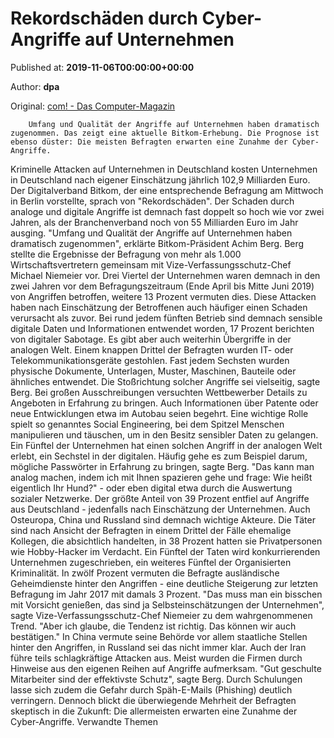 
# Rekordschäden durch Cyber-Angriffe auf Unternehmen

Published at: **2019-11-06T00:00:00+00:00**

Author: **dpa**

Original: [com! - Das Computer-Magazin](https://www.com-magazin.de/news/sicherheit/rekordschaeden-cyber-angriffe-unternehmen-2289920.html)


        Umfang und Qualität der Angriffe auf Unternehmen haben dramatisch zugenommen. Das zeigt eine aktuelle Bitkom-Erhebung. Die Prognose ist ebenso düster: Die meisten Befragten erwarten eine Zunahme der Cyber-Angriffe.
      
Kriminelle Attacken auf Unternehmen in Deutschland kosten Unternehmen in Deutschland nach eigener Einschätzung jährlich 102,9 Milliarden Euro. Der Digitalverband Bitkom, der eine entsprechende Befragung am Mittwoch in Berlin vorstellte, sprach von "Rekordschäden". Der Schaden durch analoge und digitale Angriffe ist demnach fast doppelt so hoch wie vor zwei Jahren, als der Branchenverband noch von 55 Milliarden Euro im Jahr ausging.
"Umfang und Qualität der Angriffe auf Unternehmen haben dramatisch zugenommen", erklärte Bitkom-Präsident Achim Berg. Berg stellte die Ergebnisse der Befragung von mehr als 1.000 Wirtschaftsvertretern gemeinsam mit Vize-Verfassungsschutz-Chef Michael Niemeier vor.
Drei Viertel der Unternehmen waren demnach in den zwei Jahren vor dem Befragungszeitraum (Ende April bis Mitte Juni 2019) von Angriffen betroffen, weitere 13 Prozent vermuten dies. Diese Attacken haben nach Einschätzung der Betroffenen auch häufiger einen Schaden verursacht als zuvor. Bei rund jedem fünften Betrieb sind demnach sensible digitale Daten und Informationen entwendet worden, 17 Prozent berichten von digitaler Sabotage.
Es gibt aber auch weiterhin Übergriffe in der analogen Welt. Einem knappen Drittel der Befragten wurden IT- oder Telekommunikationsgeräte gestohlen. Fast jedem Sechsten wurden physische Dokumente, Unterlagen, Muster, Maschinen, Bauteile oder ähnliches entwendet.
Die Stoßrichtung solcher Angriffe sei vielseitig, sagte Berg. Bei großen Ausschreibungen versuchten Wettbewerber Details zu Angeboten in Erfahrung zu bringen. Auch Informationen über Patente oder neue Entwicklungen etwa im Autobau seien begehrt.
Eine wichtige Rolle spielt so genanntes Social Engineering, bei dem Spitzel Menschen manipulieren und täuschen, um in den Besitz sensibler Daten zu gelangen. Ein Fünftel der Unternehmen hat einen solchen Angriff in der analogen Welt erlebt, ein Sechstel in der digitalen. Häufig gehe es zum Beispiel darum, mögliche Passwörter in Erfahrung zu bringen, sagte Berg. "Das kann man analog machen, indem ich mit Ihnen spazieren gehe und frage: Wie heißt eigentlich Ihr Hund?" - oder eben digital etwa durch die Auswertung sozialer Netzwerke.
Der größte Anteil von 39 Prozent entfiel auf Angriffe aus Deutschland - jedenfalls nach Einschätzung der Unternehmen. Auch Osteuropa, China und Russland sind demnach wichtige Akteure.
Die Täter sind nach Ansicht der Befragten in einem Drittel der Fälle ehemalige Kollegen, die absichtlich handelten, in 38 Prozent hatten sie Privatpersonen wie Hobby-Hacker im Verdacht. Ein Fünftel der Taten wird konkurrierenden Unternehmen zugeschrieben, ein weiteres Fünftel der Organisierten Kriminalität. In zwölf Prozent vermuten die Befragte ausländische Geheimdienste hinter den Angriffen - eine deutliche Steigerung zur letzten Befragung im Jahr 2017 mit damals 3 Prozent.
"Das muss man ein bisschen mit Vorsicht genießen, das sind ja Selbsteinschätzungen der Unternehmen", sagte Vize-Verfassungsschutz-Chef Niemeier zu dem wahrgenommenen Trend. "Aber ich glaube, die Tendenz ist richtig. Das können wir auch bestätigen."
In China vermute seine Behörde vor allem staatliche Stellen hinter den Angriffen, in Russland sei das nicht immer klar. Auch der Iran führe teils schlagkräftige Attacken aus.
Meist wurden die Firmen durch Hinweise aus den eigenen Reihen auf Angriffe aufmerksam. "Gut geschulte Mitarbeiter sind der effektivste Schutz", sagte Berg. Durch Schulungen lasse sich zudem die Gefahr durch Späh-E-Mails (Phishing) deutlich verringern. Dennoch blickt die überwiegende Mehrheit der Befragten skeptisch in die Zukunft: Die allermeisten erwarten eine Zunahme der Cyber-Angriffe.
Verwandte Themen
